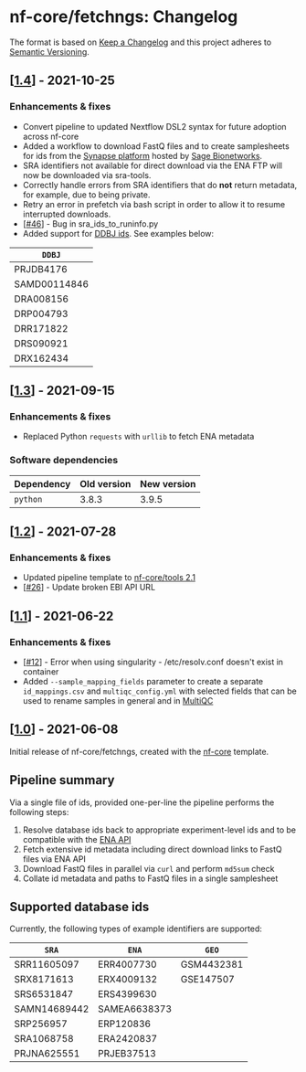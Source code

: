 # nf-core/fetchngs: Changelog

The format is based on [Keep a Changelog](https://keepachangelog.com/en/1.0.0/)
and this project adheres to [Semantic Versioning](https://semver.org/spec/v2.0.0.html).

## [[1.4](https://github.com/nf-core/fetchngs/releases/tag/1.4)] - 2021-10-25

### Enhancements & fixes

* Convert pipeline to updated Nextflow DSL2 syntax for future adoption across nf-core
* Added a workflow to download FastQ files and to create samplesheets for ids from the [Synapse platform](https://www.synapse.org/) hosted by [Sage Bionetworks](https://sagebionetworks.org/).
* SRA identifiers not available for direct download via the ENA FTP will now be downloaded via sra-tools.
* Correctly handle errors from SRA identifiers that do **not** return metadata, for example, due to being private.
* Retry an error in prefetch via bash script in order to allow it to resume interrupted downloads.
* [[#46](https://github.com/nf-core/fetchngs/issues/46)] - Bug in sra_ids_to_runinfo.py
* Added support for [DDBJ ids](https://www.ddbj.nig.ac.jp/index-e.html). See examples below:

| `DDBJ`        |
|---------------|
| PRJDB4176     |
| SAMD00114846  |
| DRA008156     |
| DRP004793     |
| DRR171822     |
| DRS090921     |
| DRX162434     |

## [[1.3](https://github.com/nf-core/fetchngs/releases/tag/1.3)] - 2021-09-15

### Enhancements & fixes

* Replaced Python `requests` with `urllib` to fetch ENA metadata

### Software dependencies

| Dependency  | Old version | New version |
|-------------|-------------|-------------|
| `python`    | 3.8.3       | 3.9.5       |

## [[1.2](https://github.com/nf-core/fetchngs/releases/tag/1.2)] - 2021-07-28

### Enhancements & fixes

* Updated pipeline template to [nf-core/tools 2.1](https://github.com/nf-core/tools/releases/tag/2.1)
* [[#26](https://github.com/nf-core/fetchngs/pull/26)] - Update broken EBI API URL

## [[1.1](https://github.com/nf-core/fetchngs/releases/tag/1.1)] - 2021-06-22

### Enhancements & fixes

* [[#12](https://github.com/nf-core/fetchngs/issues/12)] - Error when using singularity - /etc/resolv.conf doesn't exist in container
* Added `--sample_mapping_fields` parameter to create a separate `id_mappings.csv` and `multiqc_config.yml` with selected fields that can be used to rename samples in general and in [MultiQC](https://multiqc.info/docs/#bulk-sample-renaming)

## [[1.0](https://github.com/nf-core/fetchngs/releases/tag/1.0)] - 2021-06-08

Initial release of nf-core/fetchngs, created with the [nf-core](https://nf-co.re/) template.

## Pipeline summary

Via a single file of ids, provided one-per-line the pipeline performs the following steps:

1. Resolve database ids back to appropriate experiment-level ids and to be compatible with the [ENA API](https://ena-docs.readthedocs.io/en/latest/retrieval/programmatic-access.html)
2. Fetch extensive id metadata including direct download links to FastQ files via ENA API
3. Download FastQ files in parallel via `curl` and perform `md5sum` check
4. Collate id metadata and paths to FastQ files in a single samplesheet

## Supported database ids

Currently, the following types of example identifiers are supported:

| `SRA`        | `ENA`        | `GEO`      |
|--------------|--------------|------------|
| SRR11605097  | ERR4007730   | GSM4432381 |
| SRX8171613   | ERX4009132   | GSE147507  |
| SRS6531847   | ERS4399630   |            |
| SAMN14689442 | SAMEA6638373 |            |
| SRP256957    | ERP120836    |            |
| SRA1068758   | ERA2420837   |            |
| PRJNA625551  | PRJEB37513   |            |

